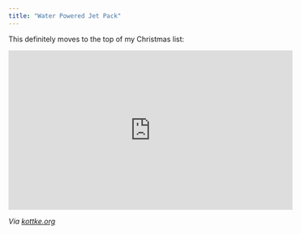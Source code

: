 ```yaml
---
title: "Water Powered Jet Pack"
---
```

<p>This definitely moves to the top of my Christmas list:</p>
<div align="center">
<iframe width="560" height="315" src="http://www.youtube.com/embed/h-7RlL3YtiQ?rel=0&amp;hd=1" frameborder="0" allowfullscreen></iframe>
</div>
<p><em>Via <a href="http://kottke.org/11/12/water-powered-jet-pack-lets-you-swim-like-a-dolphin">kottke.org</a></em></p>

